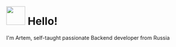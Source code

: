 <h1><img src="https://s6.gifyu.com/images/bbGcr.gif" width="50"/> Hello! </h1>
I'm Artem, self-taught passionate Backend developer from Russia
